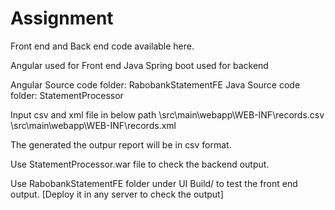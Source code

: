 # Assignment

Front end and Back end code available here.

Angular used for Front end 
Java Spring boot used for backend

Angular Source code folder: RabobankStatementFE
Java Source code folder: StatementProcessor

Input csv and xml file in below path
\src\main\webapp\WEB-INF\records.csv
\src\main\webapp\WEB-INF\records.xml

The generated the outpur report will be in csv format.

Use StatementProcessor.war file to check the backend output. 

Use RabobankStatementFE folder under UI Build/ to test the front end output. [Deploy it in any server to check the output]
